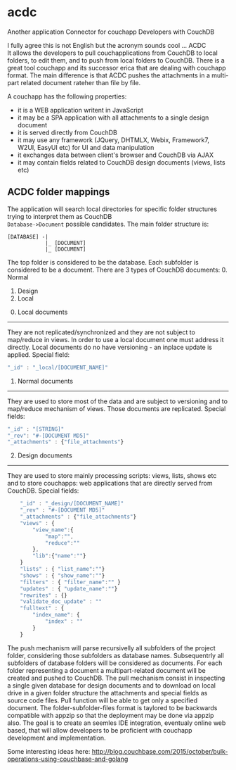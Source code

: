 # acdc
Another application Connector for couchapp Developers with CouchDB

I fully agree this is not English but the acronym sounds cool ... ACDC  
It allows the developers to pull couchapplications from CouchDB to local folders, to edit them,
and to push from local folders to CouchDB. There is a great tool couchapp and its successor erica
that are dealing with couchapp format. The main difference is that ACDC pushes
the attachments in a multi-part related document rateher than file by file.

A couchapp has the following properties:
- it is a WEB application writent in JavaScript
- it may be a SPA application with all attachments to a single design document
- it is served directly from CouchDB
- it may use any framework (JQuery, DHTMLX, Webix, Framework7, W2UI, EasyUI etc) for UI
and data manipulation
- it exchanges data between client's browser and CouchDB via AJAX
- it may contain fields related to CouchDB design documents (views, lists etc)

ACDC folder mappings
----
The application will search local directories for specific folder structures
trying to interpret them as CouchDB  
``` Database->Document ``` possible candidates.
The main folder structure is:
```	
[DATABASE] -|
		    |_ [DOCUMENT]
		    |_ [DOCUMENT]
```
The top folder is considered to be the database. Each subfolder is considered
to be a document.
There are 3 types of CouchDB documents:
0. Normal
1. Design
2. Local

0) Local documents
----
They are not replicated/synchronized and they are not subject to map/reduce
in views. In order to use a local document one must address it directly.
Local documents do no have versioning - an inplace update is applied.
Special field:  
```javascript	
"_id" : "_local/[DOCUMENT_NAME]"
```

1) Normal documents
----
They are used to store most of the data and are subject to versioning and to
map/reduce mechanism of views. Those documents are replicated. Special fields:  
```javascript
"_id" : "[STRING]"
"_rev": "#-[DOCUMENT MD5]"
"_attachments" : {"file_attachments"}
```

2) Design documents
----
They are used to store mainly processing scripts: views, lists, shows etc and to
store couchapps: web applications that are directly served from CouchDB. Special
fields:
```javascript
	"_id" : "_design/[DOCUMENT_NAME]"
	"_rev" : "#-[DOCUMENT MD5]"
	"_attachments" : {"file_attachments"}
	"views" : {
		"view_name":{
			"map":"",
			"reduce":""
		},
		"lib":{"name":""}
	}
	"lists" : { "list_name":""}
	"shows" : { "show_name":""}
	"filters" : { "filter_name":"" }
	"updates" : { "update_name":""}
	"rewrites" : {}
	"validate_doc_update" : ""
	"fulltext" : {
		"index_name": {
			"index" : ""
		}
	}
```
The push mechanism will parse recursivelly all subfolders of the project folder,
considering those subfolders as database names. Subsequentrly all subfolders of database
folders will be considered as documents. For each folder representing a document
a multipart-related document will be created and pushed to CouchDB.
The pull mechanism consist in inspecting a single given database for design documents
and to download on local drive in a given folder structure the attachments and special
fields as source code files. Pull function will be able to get only a specified document.
The folder-subfolder-files format is taylored to be backwards compatible with appzip so
that the deployment may be done via appzip also. The goal is to create an seemles IDE integration,
eventualy online web based, that will allow developers to be proficient with couchapp
development and implementation.


Some interesting ideas here: http://blog.couchbase.com/2015/october/bulk-operations-using-couchbase-and-golang
